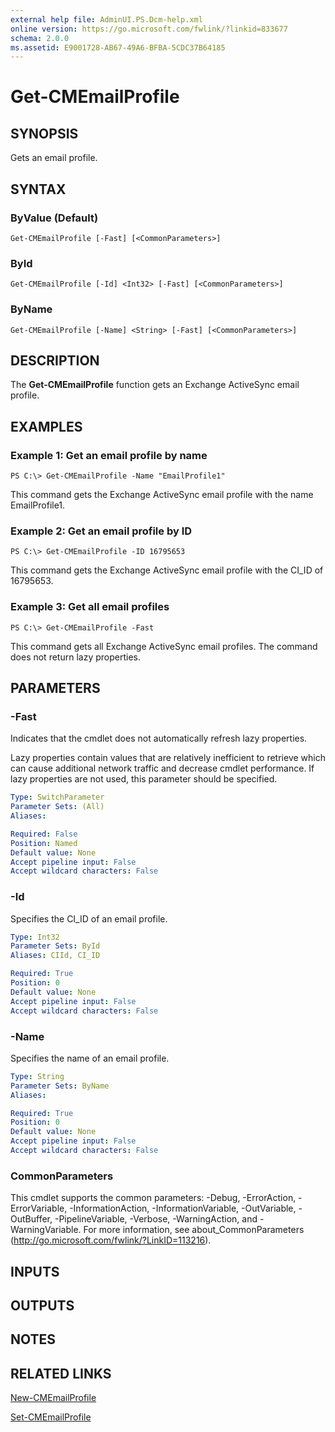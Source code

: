 ```yaml
---
external help file: AdminUI.PS.Dcm-help.xml
online version: https://go.microsoft.com/fwlink/?linkid=833677
schema: 2.0.0
ms.assetid: E9001728-AB67-49A6-BFBA-5CDC37B64185
---
```


# Get-CMEmailProfile

## SYNOPSIS
Gets an email profile.

## SYNTAX

### ByValue (Default)
```
Get-CMEmailProfile [-Fast] [<CommonParameters>]
```

### ById
```
Get-CMEmailProfile [-Id] <Int32> [-Fast] [<CommonParameters>]
```

### ByName
```
Get-CMEmailProfile [-Name] <String> [-Fast] [<CommonParameters>]
```

## DESCRIPTION
The **Get-CMEmailProfile** function gets an Exchange ActiveSync email profile.

## EXAMPLES

### Example 1: Get an email profile by name
```
PS C:\> Get-CMEmailProfile -Name "EmailProfile1"
```

This command gets the Exchange ActiveSync email profile with the name EmailProfile1.

### Example 2: Get an email profile by ID
```
PS C:\> Get-CMEmailProfile -ID 16795653
```

This command gets the Exchange ActiveSync email profile with the CI_ID of 16795653.

### Example 3: Get all email profiles
```
PS C:\> Get-CMEmailProfile -Fast
```

This command gets all Exchange ActiveSync email profiles.
The command does not return lazy properties.

## PARAMETERS

### -Fast
Indicates that the cmdlet does not automatically refresh lazy properties.

Lazy properties contain values that are relatively inefficient to retrieve which can cause additional network traffic and decrease cmdlet performance.
If lazy properties are not used, this parameter should be specified.

```yaml
Type: SwitchParameter
Parameter Sets: (All)
Aliases: 

Required: False
Position: Named
Default value: None
Accept pipeline input: False
Accept wildcard characters: False
```

### -Id
Specifies the CI_ID of an email profile.

```yaml
Type: Int32
Parameter Sets: ById
Aliases: CIId, CI_ID

Required: True
Position: 0
Default value: None
Accept pipeline input: False
Accept wildcard characters: False
```

### -Name
Specifies the name of an email profile.

```yaml
Type: String
Parameter Sets: ByName
Aliases: 

Required: True
Position: 0
Default value: None
Accept pipeline input: False
Accept wildcard characters: False
```

### CommonParameters
This cmdlet supports the common parameters: -Debug, -ErrorAction, -ErrorVariable, -InformationAction, -InformationVariable, -OutVariable, -OutBuffer, -PipelineVariable, -Verbose, -WarningAction, and -WarningVariable. For more information, see about_CommonParameters (http://go.microsoft.com/fwlink/?LinkID=113216).

## INPUTS

## OUTPUTS

## NOTES

## RELATED LINKS

[New-CMEmailProfile](./New-CMEmailProfile.md)

[Set-CMEmailProfile](./Set-CMEmailProfile.md)


